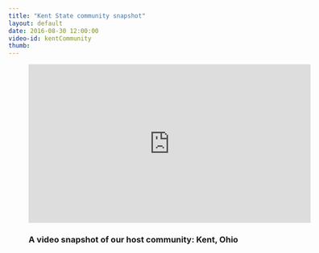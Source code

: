 ```yaml
---
title: "Kent State community snapshot"
layout: default
date: 2016-08-30 12:00:00
video-id: kentCommunity
thumb: 
---
```


<div class="section-dark">
  <!--<?php include("../patterns/partials/close-button.html") ?>-->
    <div class="inner-wrapper">
      <figure class="video">
        <div class="video-container">
          <iframe class="gallery__video" width="560" height="315" src="https://www.youtube.com/v/Vxbr5JzKZY8" frameborder="0" allowfullscreen></iframe>
        </div>
        <figcaption class="gallery-caption">
          <h3 class="gallery-caption__title">A video snapshot of our host community: Kent, Ohio</h3>
          <p class="gallery-caption__description"></p>
        </figcaption>
      </figure>
    </div>
</div>
